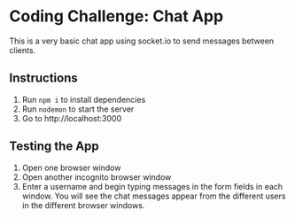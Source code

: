 # Coding Challenge: Chat App

This is a very basic chat app using socket.io to send messages between clients.

## Instructions

1. Run `npm i` to install dependencies 
2. Run `nodemon` to start the server
2. Go to http://localhost:3000

## Testing the App

1. Open one browser window
2. Open another incognito browser window
3. Enter a username and begin typing messages in the form fields in each window. You will see the chat messages appear from the different users in the different browser windows.
